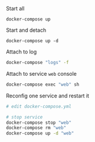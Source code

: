 Start all

```
docker-compose up
```

Start and detach

```
docker-compose up -d
```

Attach to log

```bash
docker-compose "logs" -f
```

Attach to service `web` console
```bash
docker-compose exec "web" sh
```


Reconfig one service and restart it
```bash
# edit docker-compose.yml

# stop service
docker-compose stop "web"
docker-compose rm "web"
docker-compose up -d "web"

```
